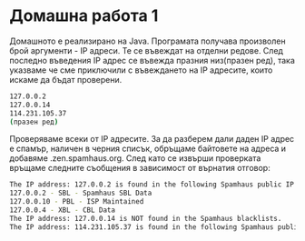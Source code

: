 # Домашна работа 1

Домашното е реализирано на Java.
Програмата получава произволен брой аргументи - IP адреси. Те се въвеждат на отделни редове. След последно въведения IP адрес се въвежда празния низ(празен ред), така указваме че сме приключили с въвеждането на IP адресите, които искаме да бъдат проверени.

```sh
127.0.0.2
127.0.0.14
114.231.105.37
(празен ред)
```

Проверяваме всеки от IP адресите. За да разберем дали даден IP адрес е спамър, наличен в черния списък, обръщаме байтовете на адреса и добавяме .zen.spamhaus.org.
След като се извърши проверката връщаме следните съобщения в зависимост от върнатия отговор:
```sh
The IP address: 127.0.0.2 is found in the following Spamhaus public IP zone: 
127.0.0.2 - SBL - Spamhaus SBL Data
127.0.0.10 - PBL - ISP Maintained
127.0.0.4 - XBL - CBL Data
The IP address: 127.0.0.14 is NOT found in the Spamhaus blacklists.
The IP address: 114.231.105.37 is found in the following Spamhaus public IP zone: 127.0.0.11 - PBL - Spamhaus Maintained
```
